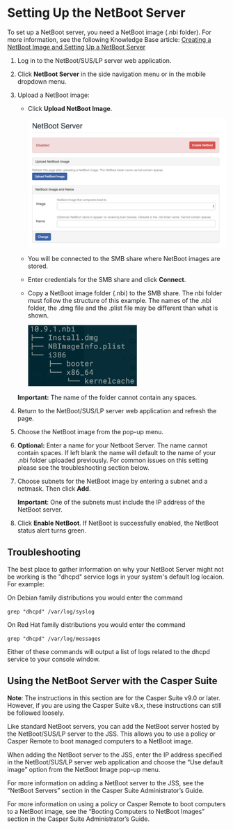 # Setting Up the NetBoot Server

To set up a NetBoot server, you need a NetBoot image (.nbi folder). For more information, see the following Knowledge Base article:
[Creating a NetBoot Image and Setting Up a NetBoot Server](https://jamfnation.jamfsoftware.com/article.html?id=307)

1. Log in to the NetBoot/SUS/LP server web application.

2. Click **NetBoot Server** in the side navigation menu or in the mobile dropdown menu.

3. Upload a NetBoot image:
	* Click **Upload NetBoot Image**.

		<img src="images/attachments/netboot.png" width="500">
		
	* You will be connected to the SMB share where NetBoot images are stored.
	* Enter credentials for the SMB share and click **Connect**.
	* Copy a NetBoot image folder (.nbi) to the SMB share. The nbi folder must follow the structure of this example. The names of the .nbi folder, the .dmg file and the .plist file may be different than what is shown.
	
		<img src="images/attachments/nbi_folder_structure.png" width="250">

	**Important:** The name of the folder cannot contain any spaces.

4. Return to the NetBoot/SUS/LP server web application and refresh the page.

5. Choose the NetBoot image from the pop-up menu.

6. **Optional:** Enter a name for your Netboot Server. The name cannot contain spaces. If left blank the name will default to the name of your .nbi folder uploaded previously. For common issues on this setting please see the troubleshooting section below. 

7. Choose subnets for the NetBoot image by entering a subnet and a netmask. Then click **Add**. 

	**Important**: One of the subnets must include the IP address of the NetBoot server.

8. Click **Enable NetBoot**. If NetBoot is successfully enabled, the NetBoot status alert turns green.

## Troubleshooting

The best place to gather information on why your NetBoot Server might not be working is the "dhcpd" service logs in your system's default log locaion. For example:

On Debian family distributions you would enter the command

`grep "dhcpd" /var/log/syslog`

On Red Hat family distributions you would enter the command

`grep "dhcpd" /var/log/messages`

Either of these commands will output a list of logs related to the dhcpd service to your console window.
	
## Using the NetBoot Server with the Casper Suite

**Note**: The instructions in this section are for the Casper Suite v9.0 or later. However, if you are using the Casper Suite v8.x, these instructions can still be followed loosely.

Like standard NetBoot servers, you can add the NetBoot server hosted by the NetBoot/SUS/LP server to the JSS. This allows you to use a policy or Casper Remote to boot managed computers to a NetBoot image.

When adding the NetBoot server to the JSS, enter the IP address specified in the NetBoot/SUS/LP server web application and choose the “Use default image” option from the NetBoot Image pop-up menu.

For more information on adding a NetBoot server to the JSS, see the “NetBoot Servers” section in the Casper Suite Administrator’s Guide.

For more information on using a policy or Casper Remote to boot computers to a NetBoot image, see the “Booting Computers to NetBoot Images” section in the Casper Suite Administrator’s Guide.